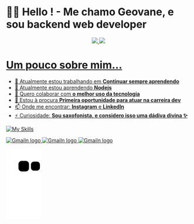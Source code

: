 # 👋🧐 Hello ! - Me chamo Geovane, e sou backend web developer 


<div align="center">
  <a href="https://github.com/rafaballerini">
  <img height="180em" src="https://github-readme-stats.vercel.app/api?username=Geovane-Ievenes&show_icons=true&theme=dracula&include_all_commits=true&count_private=true"/>
  <img height="180em" src="https://github-readme-stats.vercel.app/api/top-langs/?username=Geovane-Ievenes&layout=compact&langs_count=7&theme=dracula"/>
</div>

# Um pouco sobre mim...

- 🔭 Atualmente estou trabalhando em **Continuar sempre aprendendo**
- 🌱 Atualmente estou aprendendo **Nodejs**
- 👯 Quero colaborar com **o melhor uso da tecnologia**
- 🤔 Estou à procura **Primeira oportunidade para atuar na carreira dev**
- 📫 Onde me encontrar: **Instagram** e **LinkedIn**
- ⚡ Curiosidade: **Sou saxofonista, e considero isso uma dádiva divina ✨**

[![My Skills](https://skills.thijs.gg/icons?i=html,css,nodejs,js,php,mongodb,mysql,redis,powershell)](https://skills.thijs.gg)

<a href="https://www.instagram.com/geovaneievenes/">
<img src="https://img.shields.io/badge/Instagram-E4405F?style=for-the-badge&logo=instagram&logoColor=white" alt="Gmailn logo" title="Gmail" height="25" />
</a>
<a href="https://www.linkedin.com/in/geovane-ievenes-1558321ab/">
<img src="https://img.shields.io/badge/LinkedIn-0077B5?style=for-the-badge&logo=linkedin&logoColor=white" alt="Gmailn logo" title="Gmail" height="25" />
</a>
<a href="mailto:geovane.candevenes@gmail.com">
<img src="https://img.shields.io/badge/Gmail-D14836?style=for-the-badge&logo=gmail&logoColor=white" alt="Gmailn logo" title="Gmail" height="25" />
</a>

![snake gif](https://github.com/Geovane-Ievenes/Geovane-Ievenes/blob/output/github-contribution-grid-snake.svg)
